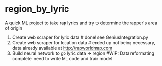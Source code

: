 # region_by_lyric
A quick ML project to take rap lyrics and try to determine the rapper's area of origin

1. Create web scraper for lyric data # done! see GeniusIntegration.py
2. Create web scraper for location data # ended up not being necessary, data already available at http://rapworldmap.com
3. Build neural network to go lyric data -> region #WIP: Data reformating complete, need to write ML code and train model
